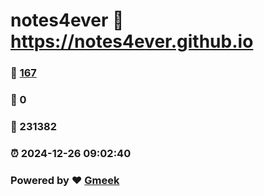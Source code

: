 # notes4ever :link: https://notes4ever.github.io 
### :page_facing_up: [167](https://notes4ever.github.io/tag.html) 
### :speech_balloon: 0 
### :hibiscus: 231382 
### :alarm_clock: 2024-12-26 09:02:40 
### Powered by :heart: [Gmeek](https://github.com/Meekdai/Gmeek)
